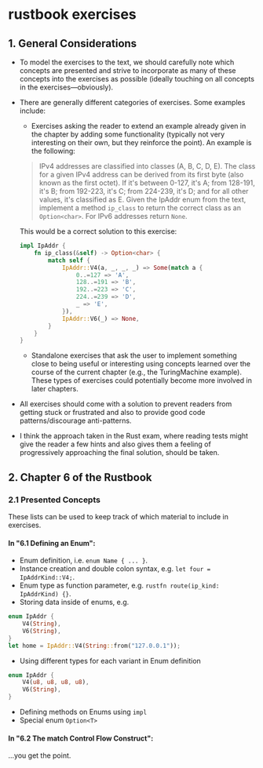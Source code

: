 # rustbook exercises
## 1. General Considerations
- To model the exercises to the text, we should carefully note which concepts are presented and strive to incorporate as many of these concepts into the exercises as possible (ideally touching on all concepts in the exercises—obviously).
- There are generally different categories of exercises. Some examples include:
    - Exercises asking the reader to extend an example already given in the chapter by adding some functionality (typically not very interesting on their own, but they reinforce the point). An example is the following:
    > IPv4 addresses are classified into classes (A, B, C, D, E). The class for a given IPv4 address can be derived from its first byte (also known as the first octet). If it's between 0-127, it's A; from 128-191, it's B; from 192-223, it's C; from 224-239, it's D; and for all other values, it's classified as E. Given the IpAddr enum from the text, implement a method `ip_class` to return the correct class as an `Option<char>`. For IPv6 addresses return `None`.
    
    This would be a correct solution to this exercise:
    ```rust
    impl IpAddr {
        fn ip_class(&self) -> Option<char> {
            match self {
                IpAddr::V4(a, _, _, _) => Some(match a {
                    0..=127 => 'A',
                    128..=191 => 'B',
                    192..=223 => 'C',
                    224..=239 => 'D',
                    _ => 'E',
                }),
                IpAddr::V6(_) => None,
            }
        }
    }
    ```
    - Standalone exercises that ask the user to implement something close to being useful or interesting using concepts learned over the course of the current chapter (e.g., the TuringMachine example). These types of exercises could potentially become more involved in later chapters.
- All exercises should come with a solution to prevent readers from getting stuck or frustrated and also to provide good code patterns/discourage anti-patterns.
- I think the approach taken in the Rust exam, where reading tests might give the reader a few hints and also gives them a feeling of progressively approaching the final solution, should be taken.

## 2. Chapter 6 of the Rustbook
### 2.1 Presented Concepts
These lists can be used to keep track of which material to include in exercises.
#### In "6.1 Defining an Enum":
- Enum definition, i.e. `enum Name { ... }`.
- Instance creation and double colon syntax, e.g. `let four = IpAddrKind::V4;`.
- Enum type as function parameter, e.g. `rustfn route(ip_kind: IpAddrKind) {}`.
- Storing data inside of enums, e.g. 
```rust
enum IpAddr { 
	V4(String),
	V6(String), 
}
let home = IpAddr::V4(String::from("127.0.0.1"));
```
- Using different types for each variant in Enum definition
```rust
enum IpAddr {
	V4(u8, u8, u8, u8),
	V6(String),
}
```
- Defining methods on Enums using `impl`
- Special enum `Option<T>`
#### In "6.2 The match Control Flow Construct":
...you get the point.